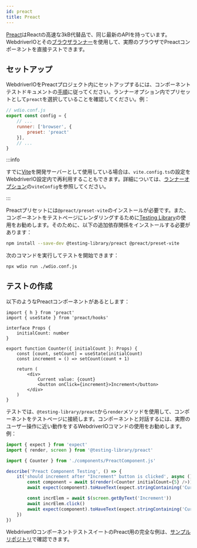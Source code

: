 ```yaml
---
id: preact
title: Preact
---
```


[Preact](https://preactjs.com/)はReactの高速な3kB代替品で、同じ最新のAPIを持っています。WebdriverIOとその[ブラウザランナー](/docs/runner#browser-runner)を使用して、実際のブラウザでPreactコンポーネントを直接テストできます。

## セットアップ

WebdriverIOをPreactプロジェクト内にセットアップするには、コンポーネントテストドキュメントの[手順](/docs/component-testing#set-up)に従ってください。ランナーオプション内でプリセットとして`preact`を選択していることを確認してください。例：

```js
// wdio.conf.js
export const config = {
    // ...
    runner: ['browser', {
        preset: 'preact'
    }],
    // ...
}
```

:::info

すでに[Vite](https://vitejs.dev/)を開発サーバーとして使用している場合は、`vite.config.ts`の設定をWebdriverIO設定内で再利用することもできます。詳細については、[ランナーオプション](/docs/runner#runner-options)の`viteConfig`を参照してください。

:::

Preactプリセットには`@preact/preset-vite`のインストールが必要です。また、コンポーネントをテストページにレンダリングするために[Testing Library](https://testing-library.com/)の使用をお勧めします。そのために、以下の追加依存関係をインストールする必要があります：

```sh npm2yarn
npm install --save-dev @testing-library/preact @preact/preset-vite
```

次のコマンドを実行してテストを開始できます：

```sh
npx wdio run ./wdio.conf.js
```

## テストの作成

以下のようなPreactコンポーネントがあるとします：

```tsx title="./components/Component.jsx"
import { h } from 'preact'
import { useState } from 'preact/hooks'

interface Props {
    initialCount: number
}

export function Counter({ initialCount }: Props) {
    const [count, setCount] = useState(initialCount)
    const increment = () => setCount(count + 1)

    return (
        <div>
            Current value: {count}
            <button onClick={increment}>Increment</button>
        </div>
    )
}

```

テストでは、`@testing-library/preact`から`render`メソッドを使用して、コンポーネントをテストページに接続します。コンポーネントと対話するには、実際のユーザー操作に近い動作をするWebdriverIOコマンドの使用をお勧めします。例：

```ts title="app.test.tsx"
import { expect } from 'expect'
import { render, screen } from '@testing-library/preact'

import { Counter } from './components/PreactComponent.js'

describe('Preact Component Testing', () => {
    it('should increment after "Increment" button is clicked', async () => {
        const component = await $(render(<Counter initialCount={5} />))
        await expect(component).toHaveText(expect.stringContaining('Current value: 5'))

        const incrElem = await $(screen.getByText('Increment'))
        await incrElem.click()
        await expect(component).toHaveText(expect.stringContaining('Current value: 6'))
    })
})
```

WebdriverIOコンポーネントテストスイートのPreact用の完全な例は、[サンプルリポジトリ](https://github.com/webdriverio/component-testing-examples/tree/main/preact-typescript-vite)で確認できます。